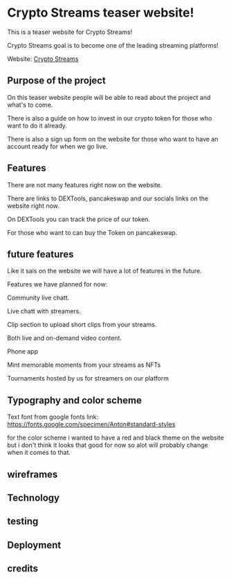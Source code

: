 # Crypto Streams teaser website!

This is a teaser website for Crypto Streams!

Crypto Streams goal is to become one of the leading streaming platforms!

Website: [Crypto Streams](https://robingunarathna.github.io/Crypto-streams-CSX/)

## Purpose of the project
On this teaser website people will be able to read about the project and what's to come.

There is also a guide on how to invest in our crypto token for those who want to do it already.

There is also a sign up form on the website for those who want to have an account ready for when we go live.

## Features
There are not many features right now on the website.

There are links to DEXTools, pancakeswap and our socials links on the website right now.

On DEXTools you can track the price of our token.

 For those who want to can buy the Token on pancakeswap.

## future features

Like it sais on the website we will have a lot of features in the future.

Features we have planned for now:

Community live chatt.

Live chatt with streamers.

Clip section to upload short clips from your streams.

Both live and on-demand video content.

Phone app

Mint memorable moments from your streams as NFTs

Tournaments hosted by us for streamers on our platform

## Typography and color scheme

Text font from google fonts link: https://fonts.google.com/specimen/Anton#standard-styles

for the color scheme i wanted to have a red and black theme on the website but i don't think it looks that good for now so alot will probably change when it comes to that.

## wireframes

##  Technology

## testing

##  Deployment

## credits
